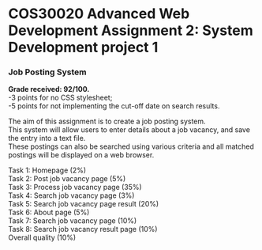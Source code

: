 # COS30020 Advanced Web Development Assignment 2: System Development project 1
### Job Posting System
**Grade received: 92/100.**  
-3 points for no CSS stylesheet;  
-5 points for not implementing the cut-off date on search results.

The aim of this assignment is to create a job posting system.  
This system will allow users to enter details about a job vacancy, and save the entry into a text file.  
These postings can also be searched using various criteria and all matched postings will be displayed on a web browser.

Task 1: Homepage (2%)  
Task 2: Post job vacancy page (5%)  
Task 3: Process job vacancy page (35%)  
Task 4: Search job vacancy page (3%)  
Task 5: Search job vacancy page result (20%)  
Task 6: About page (5%)  
Task 7: Search job vacancy page (10%)  
Task 8: Search job vacancy result page (10%)  
Overall quality (10%)
